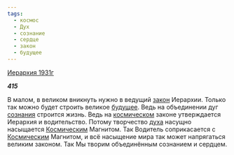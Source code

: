 ```yaml
---
tags:
  - космос
  - Дух
  - сознание
  - сердце
  - закон
  - будущее
---
```

[Иерархия 1931г](https://127.0.0.1:4002/agni/1931)

___415___

В малом, в великом вникнуть нужно в ведущий [закон](../../../tags/#закон) Иерархии. Только так можно будет строить великое [будущее](../../../tags/#будущее). Ведь на объединении дуг [сознания](../../../tags/#[сознание](../../../tags/#сознание)) строится жизнь. Ведь на [космическом](../../../tags/#космос) законе утверждается Иерархия и водительство. Потому творчество [духа](../../../tags/#Дух) насущно насыщается [Космическим](../../../tags/#космос) Магнитом. Так Водитель соприкасается с [Космическим](../../../tags/#космос) Магнитом, и всё насыщение мира так может напрягаться великим законом. Так Мы творим объединённым сознанием и сердцем.   

